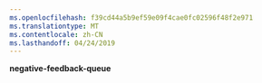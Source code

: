 ```yaml
---
ms.openlocfilehash: f39cd44a5b9ef59e09f4cae0fc02596f48f2e971
ms.translationtype: MT
ms.contentlocale: zh-CN
ms.lasthandoff: 04/24/2019
---
```

**negative-feedback-queue**